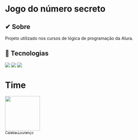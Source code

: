 <h1>Jogo do número secreto</h1>

<h2> ✔ Sobre</h2>
<p>Projeto utilizado nos cursos de lógica de programação da Alura.</p>

## 🚀 Tecnologias
<div>
  <img src="https://img.shields.io/badge/HTML-239120?style=for-the-badge&logo=html5&logoColor=white">
  <img src="https://img.shields.io/badge/CSS-239120?&style=for-the-badge&logo=css3&logoColor=white">
  <img src="https://img.shields.io/badge/JavaScript-F7DF1E?style=for-the-badge&logo=javascript&logoColor=black">
</div>

# Time
[<img loading="lazy" src="https://avatars.githubusercontent.com/u/131987253?s=400&u=c4c4706e7abb4639aa4331cff4359cdbff805d56&v=4" width=115><br><sub>Calebe Lourenço</sub>](https://github.com/calebelouger)

